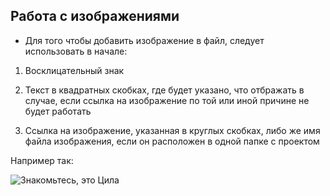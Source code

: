 ## Работа с изображениями

* Для того чтобы добавить изображение в файл, следует использовать в начале:

1. Восклицательный знак

2. Текст в квадратных скобках, где будет указано, что отбражать в случае, если ссылка на изображение по той или иной причине не будет работать

3. Ссылка на изображение, указанная в круглых скобках, либо же имя файла изображения, если он расположен в одной папке с проектом

Например так:

![Знакомьтесь, это Цила](Priscilla.jpg)
